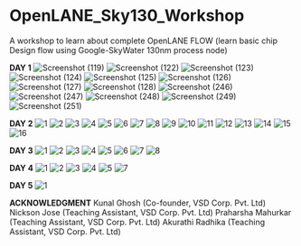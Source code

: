# OpenLANE_Sky130_Workshop
A workshop to learn about complete OpenLANE FLOW (learn basic chip Design flow using Google-SkyWater 130nm process node)

**DAY 1**
![Screenshot (119)](https://user-images.githubusercontent.com/82122053/114048537-4ab16700-98a8-11eb-9489-7428263e8829.png)
![Screenshot (122)](https://user-images.githubusercontent.com/82122053/114048547-4e44ee00-98a8-11eb-97b1-6208156278bf.png)
![Screenshot (123)](https://user-images.githubusercontent.com/82122053/114048548-4edd8480-98a8-11eb-86ec-00b11c7939cb.png)
![Screenshot (124)](https://user-images.githubusercontent.com/82122053/114048550-4edd8480-98a8-11eb-8763-b7de0b29d76c.png)
![Screenshot (125)](https://user-images.githubusercontent.com/82122053/114048555-500eb180-98a8-11eb-8278-0ccb7201785f.png)
![Screenshot (126)](https://user-images.githubusercontent.com/82122053/114048563-51d87500-98a8-11eb-80c0-8542754f617d.png)
![Screenshot (127)](https://user-images.githubusercontent.com/82122053/114048572-543acf00-98a8-11eb-86b7-907cdf7bee28.png)
![Screenshot (128)](https://user-images.githubusercontent.com/82122053/114048598-5866ec80-98a8-11eb-8c4e-50c9da80ab6d.png)
![Screenshot (246)](https://user-images.githubusercontent.com/82122053/114048603-59981980-98a8-11eb-9bbe-968d5e991f29.png)
![Screenshot (247)](https://user-images.githubusercontent.com/82122053/114048606-5a30b000-98a8-11eb-8782-b54b9314398b.png)
![Screenshot (248)](https://user-images.githubusercontent.com/82122053/114048610-5ac94680-98a8-11eb-8a84-5318c25489c7.png)
![Screenshot (249)](https://user-images.githubusercontent.com/82122053/114048613-5b61dd00-98a8-11eb-8752-c53aa44fefcd.png)
![Screenshot (251)](https://user-images.githubusercontent.com/82122053/114048615-5bfa7380-98a8-11eb-84a8-0c3d86947ff4.png)

**DAY 2**
![1](https://user-images.githubusercontent.com/82122053/114453670-6180f200-9bf7-11eb-916b-8bad4bae4bad.png)
![2](https://user-images.githubusercontent.com/82122053/114453674-634ab580-9bf7-11eb-844f-0e93fab83783.png)
![3](https://user-images.githubusercontent.com/82122053/114453682-65147900-9bf7-11eb-9caa-388fd36056ce.png)
![4](https://user-images.githubusercontent.com/82122053/114453700-680f6980-9bf7-11eb-92bb-30f9366a6b49.png)
![5](https://user-images.githubusercontent.com/82122053/114453702-69409680-9bf7-11eb-8a23-b9177b3109b6.png)
![6](https://user-images.githubusercontent.com/82122053/114453703-69d92d00-9bf7-11eb-8a71-853832dee3ce.png)
![7](https://user-images.githubusercontent.com/82122053/114453707-6a71c380-9bf7-11eb-8054-e94896a9ee42.png)
![8](https://user-images.githubusercontent.com/82122053/114453708-6b0a5a00-9bf7-11eb-9f01-a45cec0839cc.png)
![9](https://user-images.githubusercontent.com/82122053/114453711-6ba2f080-9bf7-11eb-8c80-cb74cefabc7b.png)
![10](https://user-images.githubusercontent.com/82122053/114453714-6c3b8700-9bf7-11eb-86e7-a0326da2b69c.png)
![11](https://user-images.githubusercontent.com/82122053/114453716-6d6cb400-9bf7-11eb-990b-a8c7d0f1e01a.png)
![12](https://user-images.githubusercontent.com/82122053/114453720-6e054a80-9bf7-11eb-94e7-aa21fccf9a0f.png)
![13](https://user-images.githubusercontent.com/82122053/114453722-6e9de100-9bf7-11eb-90e4-20ac1a532336.png)
![14](https://user-images.githubusercontent.com/82122053/114453723-6f367780-9bf7-11eb-9272-db85bfa9facf.png)
![15](https://user-images.githubusercontent.com/82122053/114453727-6fcf0e00-9bf7-11eb-9754-1e5786f707cc.png)
![16](https://user-images.githubusercontent.com/82122053/114453731-7067a480-9bf7-11eb-9306-0cda24b49a0e.png)

**DAY 3**
![1](https://user-images.githubusercontent.com/82122053/114453781-7cebfd00-9bf7-11eb-9bef-9b9176f30e21.png)
![2](https://user-images.githubusercontent.com/82122053/114453785-7eb5c080-9bf7-11eb-866d-cb8dcf6fac4c.png)
![3](https://user-images.githubusercontent.com/82122053/114453786-7f4e5700-9bf7-11eb-92be-5c7137195bf5.png)
![4](https://user-images.githubusercontent.com/82122053/114453791-7f4e5700-9bf7-11eb-93fd-3ab9b4099ccb.png)
![5](https://user-images.githubusercontent.com/82122053/114453793-7fe6ed80-9bf7-11eb-8575-24488247c0cf.png)
![6](https://user-images.githubusercontent.com/82122053/114453794-807f8400-9bf7-11eb-9e5f-3f734c3b18f0.png)
![7](https://user-images.githubusercontent.com/82122053/114453798-807f8400-9bf7-11eb-9cef-4eb35aa5f8de.png)
![8](https://user-images.githubusercontent.com/82122053/114453800-81181a80-9bf7-11eb-9757-f4db95f8c74e.png)

**DAY 4**
![1](https://user-images.githubusercontent.com/82122053/114453879-9db45280-9bf7-11eb-8459-7de779e78f83.png)
![2](https://user-images.githubusercontent.com/82122053/114453884-9f7e1600-9bf7-11eb-80dc-174f630b289d.png)
![3](https://user-images.githubusercontent.com/82122053/114453893-a1e07000-9bf7-11eb-82b3-1d634db04854.png)
![4](https://user-images.githubusercontent.com/82122053/114453898-a3119d00-9bf7-11eb-9453-be8bec5b9723.png)
![5](https://user-images.githubusercontent.com/82122053/114453900-a442ca00-9bf7-11eb-95e2-22e97970b967.png)
![7](https://user-images.githubusercontent.com/82122053/114453901-a442ca00-9bf7-11eb-8e08-c6678b42162e.png)

**DAY 5**
![1](https://user-images.githubusercontent.com/82122053/114453956-b4f34000-9bf7-11eb-9371-9e9fcb82682c.png)


**ACKNOWLEDGMENT**
Kunal Ghosh (Co-founder, VSD Corp. Pvt. Ltd)
Nickson Jose (Teaching Assistant, VSD Corp. Pvt. Ltd)
Praharsha Mahurkar (Teaching Assistant, VSD Corp. Pvt. Ltd)
Akurathi Radhika (Teaching Assistant, VSD Corp. Pvt. Ltd)
